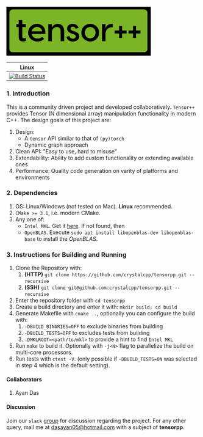 ![](./extra/logo.png)

| Linux |
| ----- |
| [![Build Status](https://travis-ci.com/dasayan05/tensorpp.svg?branch=master)](https://travis-ci.com/dasayan05/tensorpp) |

### 1. Introduction
This is a community driven project and developed collaboratively. `Tensor++` provides Tensor (N dimensional array) manipulation functionality in modern C++. The design goals of this project are:

1. Design:
    * A `tensor` API similar to that of `(py)torch`
    * Dynamic graph approach
2. Clean API: "Easy to use, hard to misuse"
3. Extendability: Ability to add custom functionality or extending available ones
4. Performance: Quality code generation on varity of platforms and environments

### 2. Dependencies

1. OS: Linux/Windows (not tested on Mac). **Linux** recommended.
2. `CMake >= 3.1`, i.e. modern CMake.
3. Any one of:
	* `Intel MKL`. Get it [here](https://software.intel.com/en-us/mkl). If not found, then
	* `OpenBLAS`. Execute `sudo apt install libopenblas-dev libopenblas-base` to install the *OpenBLAS*.

### 3. Instructions for Building and Running

1. Clone the Repository with:
   1. **(HTTP)** `git clone https://github.com/crystalcpp/tensorpp.git --recursive`
   2. **(SSH)** `git clone git@github.com:crystalcpp/tensorpp.git --recursive`
2. Enter the repository folder with `cd tensorpp`
3. Create a build directory and enter it with: `mkdir build; cd build`
4. Generate Makefile with `cmake ..`, optionally you can configure the build with:
   1. `-DBUILD_BINARIES=OFF` to exclude binaries from building
   2. `-DBUILD_TESTS=OFF` to excludes tests from building
   3. `-DMKLROOT=<path/to/mkl>` to provide a hint to find `Intel MKL`
5. Run `make` to build it. Optionally with `-j<N>` flag to parallelize the build on multi-core processors.
6. Run tests with `ctest -V`. (only possible if `-DBUILD_TESTS=ON` was selected in step 4 which is the default setting).

#### Collaborators

1. Ayan Das

#### Discussion
Join our `slack` [group](https://join.slack.com/t/crystal-code/shared_invite/enQtMzgyOTk3NTc1NDYxLTYwOWVhMGRjNGVmODJhMGQ0OTM5ZGJhOWZhMzhmZWEyMTk0ZGMwZGZjZjM0MzZlNDVkZDkwZjBjYjFjNTRiMTI) for discussion regarding the project. For any other query, mail me at dasayan05@hotmail.com with a subject of **tensorpp**.
